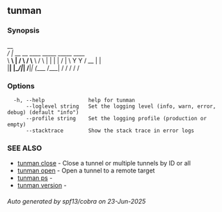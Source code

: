 ## tunman



### Synopsis


  __                                      
_/  |_ __ __  ____   _____ _____    ____  
\   __\  |  \/    \ /     \\__  \  /    \ 
 |  | |  |  /   |  \  Y Y  \/ __ \|   |  \
 |__| |____/|___|  /__|_|  (____  /___|  /
                 \/      \/     \/     \/ 

### Options

```
  -h, --help              help for tunman
      --loglevel string   Set the logging level (info, warn, error, debug) (default "info")
      --profile string    Set the logging profile (production or empty)
      --stacktrace        Show the stack trace in error logs
```

### SEE ALSO

* [tunman close](tunman_close.md)	 - Close a tunnel or multiple tunnels by ID or all
* [tunman open](tunman_open.md)	 - Open a tunnel to a remote target
* [tunman ps](tunman_ps.md)	 - 
* [tunman version](tunman_version.md)	 - 

###### Auto generated by spf13/cobra on 23-Jun-2025
